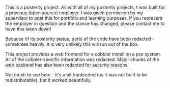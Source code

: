 This is a posterity project.  As with all of my posterity projects, t was built for a previous (open source) employer.  I was given permission by my supervisor to post this for portfolio and learning purposes.  If you represent the employer in question and the stance has changed, please contact me to have this taken down!

Because of its posterity status, parts of the code have been redacted - sometimes heavily.  It is very unlikely this will run out of the box.

This project provides a web frontend for a cobbler install on a pxe system.  All of the cobbler-specific information was redacted.  Major chunks of the web backend has also been redacted for security reasons.

Not much to see here - it's a bit hardcoded (as it was not built to be redistributable), but it worked beautifully.

